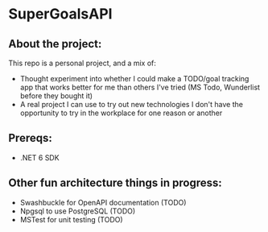 # SuperGoalsAPI

## About the project:
This repo is a personal project, and a mix of:
- Thought experiment into whether I could make a TODO/goal tracking app that works better for me than others I've tried (MS Todo, Wunderlist before they bought it)
- A real project I can use to try out new technologies I don't have the opportunity to try in the workplace for one reason or another

## Prereqs:
- .NET 6 SDK

## Other fun architecture things in progress:
- Swashbuckle for OpenAPI documentation (TODO)
- Npgsql to use PostgreSQL (TODO)
- MSTest for unit testing (TODO)
